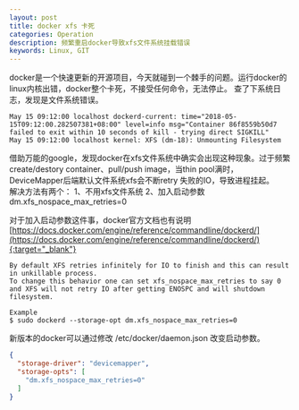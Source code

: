 ```yaml
---
layout: post
title: docker xfs 卡死
categories: Operation
description: 频繁重启docker导致xfs文件系统挂载错误
keywords: Linux, GIT
---
```


docker是一个快速更新的开源项目，今天就碰到一个棘手的问题。运行docker的linux内核出错，docker整个卡死，不接受任何命令，无法停止。
查了下系统日志，发现是文件系统错误。

```text
May 15 09:12:00 localhost dockerd-current: time="2018-05-15T09:12:00.282507381+08:00" level=info msg="Container 86f8559b50d7 failed to exit within 10 seconds of kill - trying direct SIGKILL"
May 15 09:12:00 localhost kernel: XFS (dm-18): Unmounting Filesystem
```

借助万能的google，发现docker在xfs文件系统中确实会出现这种现象。过于频繁create/destory container、pull/push image，当thin pool满时，DeviceMapper后端默认文件系统xfs会不断retry 失败的IO，导致进程挂起。  
解决方法有两个：
1、不用xfs文件系统
2、加入启动参数 dm.xfs_nospace_max_retries=0  

对于加入启动参数这件事，docker官方文档也有说明 [https://docs.docker.com/engine/reference/commandline/dockerd/](https://docs.docker.com/engine/reference/commandline/dockerd/){:target="_blank"}  

```text
By default XFS retries infinitely for IO to finish and this can result in unkillable process.   
To change this behavior one can set xfs_nospace_max_retries to say 0 and XFS will not retry IO after getting ENOSPC and will shutdown filesystem.

Example
$ sudo dockerd --storage-opt dm.xfs_nospace_max_retries=0
```

新版本的docker可以通过修改 /etc/docker/daemon.json 改变启动参数。

```json
{
  "storage-driver": "devicemapper",
  "storage-opts": [
    "dm.xfs_nospace_max_retries=0"
  ]
}
```